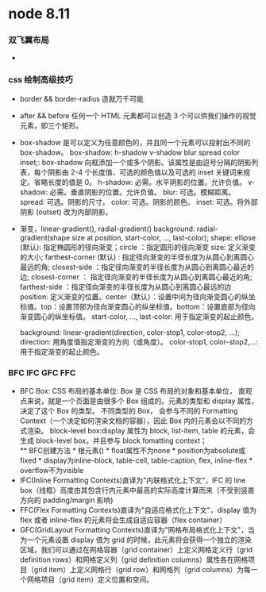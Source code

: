 # node 8.11
### 双飞翼布局</br>
*
### css 绘制高级技巧</br>
* border && border-radius 造就万千可能
* after && before 任何一个 HTML 元素都可以创造 3 个可以供我们操作的视觉元素，即三个矩形。
* box-shadow 是可以定义为任意颜色的，并且同一个元素可以投射出不同的 box-shadow。
    box-shadow: h-shadow v-shadow blur spread color inset;: box-shadow 向框添加一个或多个阴影。该属性是由逗号分隔的阴影列表，每个阴影由 2-4 个长度值、可选的颜色值以及可选的 inset 关键词来规定。省略长度的值是 0。 h-shadow: 必需。水平阴影的位置。允许负值。
    v-shadow: 必需。垂直阴影的位置。允许负值。
    blur: 可选。模糊距离。
    spread: 可选。阴影的尺寸。
    color: 可选。阴影的颜色。
    inset: 可选。将外部阴影 (outset) 改为内部阴影。


* 渐变，linear-gradient(), radial-gradient()
     background: radial-gradient(shape size at position, start-color, ..., last-color);
     shape: ellipse (默认): 指定椭圆形的径向渐变；circle ：指定圆形的径向渐变
     size: 定义渐变的大小; farthest-corner (默认) : 指定径向渐变的半径长度为从圆心到离圆心最远的角; closest-side ：指定径向渐变的半径长度为从圆心到离圆心最近的边; closest-corner ： 指定径向渐变的半径长度为从圆心到离圆心最近的角; farthest-side ：指定径向渐变的半径长度为从圆心到离圆心最远的边
     position: 定义渐变的位置。center（默认）：设置中间为径向渐变圆心的纵坐标值。top：设置顶部为径向渐变圆心的纵坐标值。bottom：设置底部为径向渐变圆心的纵坐标值。
     start-color, ..., last-color: 用于指定渐变的起止颜色。

     background: linear-gradient(direction, color-stop1, color-stop2, ...);
     direction: 用角度值指定渐变的方向（或角度）。
     color-stop1, color-stop2,...:用于指定渐变的起止颜色。

### BFC IFC GFC FFC<br/>
* BFC
    Box: CSS 布局的基本单位: Box 是 CSS 布局的对象和基本单位， 直观点来说，就是一个页面是由很多个 Box 组成的。元素的类型和 display 属性，决定了这个 Box 的类型。 不同类型的 Box， 会参与不同的 Formatting Context（一个决定如何渲染文档的容器），因此 Box 内的元素会以不同的方式渲染。
    block-level box:display 属性为 block, list-item, table 的元素，会生成 block-level box。并且参与 block fomatting context；<br/>
    ** BFC创建方法
        * 根元素(<Html>)
        * float属性不为none
        * position为absolute或fixed
        * display为inline-block, table-cell, table-caption, flex, inline-flex
        * overflow不为visible <br/>
* IFC(Inline Formatting Contexts)直译为"内联格式化上下文"，IFC 的 line box（线框）高度由其包含行内元素中最高的实际高度计算而来（不受到竖直方向的 padding/margin 影响)
* FFC(Flex Formatting Contexts)直译为"自适应格式化上下文"，display 值为 flex 或者 inline-flex 的元素将会生成自适应容器（flex container）
* GFC(GridLayout Formatting Contexts)直译为"网格布局格式化上下文"，当为一个元素设置 display 值为 grid 的时候，此元素将会获得一个独立的渲染区域，我们可以通过在网格容器（grid container）上定义网格定义行（grid definition rows）和网格定义列（grid definition columns）属性各在网格项目（grid item）上定义网格行（grid row）和网格列（grid columns）为每一个网格项目（grid item）定义位置和空间。